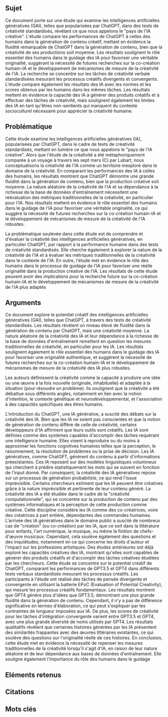 ## Sujet
Ce document porte sur une étude qui examine les intelligences artificielles génératives (GAI), telles que popularisées par ChatGPT, dans des tests de créativité standardisés, révélant ce que nous appelons le "pays de l'IA créative". L'étude compare les performances de ChatGPT à celles des humains dans la génération de contenu créatif, mettant en évidence la fluidité remarquable de ChatGPT dans la génération de contenu, bien que la créativité de ses productions soit moyenne. Les résultats soulignent le rôle essentiel des humains dans le guidage des IA pour favoriser une véritable originalité, suggérant la nécessité de futures recherches sur la co-création humain-IA et le développement de mécanismes de mesure de la créativité de l'IA. La recherche se concentre sur les tâches de créativité verbale standardisées mesurant les processus créatifs divergents et convergents. L'étude compare également les résultats des IA avec les normes et les scores obtenus par les humains dans les mêmes tâches. Les résultats mettent en évidence la capacité des IA à générer des produits créatifs et à effectuer des tâches de créativité, mais soulignent également les limites des IA en tant qu'êtres non-sentients qui manquent du contexte socioculturel nécessaire pour apprécier la créativité humaine.
## Problématique
Cette étude examine les intelligences artificielles génératives (IA), popularisées par ChatGPT, dans le cadre de tests de créativité standardisés, mettant en lumière ce que nous appelons le "pays de l'IA créative". Alors que l'étude de la créativité a été métaphoriquement comparée à un voyage à travers les sept mers (C) par Lubart, nous conceptualisons la créativité de l'IA comme un territoire inexploré dans le domaine de la créativité. En comparant les performances des IA à celles des humains, les résultats montrent que ChatGPT démontre une grande fluidité dans la génération de contenu, bien que la production créative soit moyenne. La nature aléatoire de la créativité de l'IA et sa dépendance à la richesse de la base de données d'entraînement nécessitent une réévaluation des métriques traditionnelles de la créativité, en particulier pour l'IA. Nos résultats mettent en évidence le rôle essentiel des humains dans le guidage de l'IA pour favoriser une véritable originalité, ce qui suggère la nécessité de futures recherches sur la co-création humain-IA et le développement de mécanismes de mesure de la créativité de l'IA robustes.

La problématique soulevée dans cette étude est de comprendre et d'évaluer la créativité des intelligences artificielles génératives, en particulier ChatGPT, par rapport à la performance humaine dans des tests de créativité standardisés. Elle cherche également à explorer la nature de la créativité de l'IA et à évaluer les métriques traditionnelles de la créativité dans le contexte de l'IA. En outre, l'étude met en évidence le rôle des humains dans le processus de guidage de l'IA pour favoriser une réelle originalité dans la production créative de l'IA. Les résultats de cette étude peuvent avoir des implications pour la recherche future sur la co-création humain-IA et le développement de mécanismes de mesure de la créativité de l'IA plus adaptés
## Arguments
Ce document explore le potentiel créatif des intelligences artificielles génératives (GAI), telles que ChatGPT, à travers des tests de créativité standardisés. Les résultats révèlent un niveau élevé de fluidité dans la génération de contenu par ChatGPT, mais une créativité moyenne. La nature aléatoire de la créativité des IA et leur dépendance à la richesse de la base de données d'entraînement remettent en question les mesures traditionnelles de créativité, en particulier pour les IA. Les résultats soulignent également le rôle essentiel des humains dans le guidage des IA pour favoriser une originalité authentique, et suggèrent la nécessité de futures recherches sur la co-création humain-IA et le développement de mécanismes de mesure de la créativité des IA plus robustes. 

Les auteurs définissent la créativité comme la capacité à produire une idée ou une œuvre à la fois nouvelle (originale, inhabituelle) et adaptée à la situation (pour résoudre un problème). Ils soulignent que la créativité a été débattue sous différents angles, notamment en lien avec la notion d'intention, le contexte génétique et neurodéveloppemental, et l'association à des capacités spécifiques des êtres humains. 

L'introduction du ChatGPT, une IA générative, a suscité des débats sur la créativité des IA. Bien que les IA ne soient pas conscientes et que la notion de génération de contenu diffère de celle de créativité, certains développeurs d'IA affirment que leurs outils sont créatifs. Les IA sont définies comme des systèmes capables d'accomplir des tâches requérant une intelligence humaine. Elles visent à reproduire ou du moins à approximer les fonctions cognitives humaines telles que la perception, le raisonnement, la résolution de problèmes ou la prise de décision. Les IA génératives, comme ChatGPT, génèrent du contenu à partir d'informations préexistantes. Ces IA reposent sur des modèles linguistiques volumineux qui cherchent à prédire statistiquement les mots qui se suivent en fonction de l'input donné. Par conséquent, la créativité des IA génératives repose sur un processus de génération probabiliste, ce qui rend l'issue imprévisible. Certains chercheurs estiment que les IA peuvent être créatives grâce à la nature imprévisible et pertinente de leur contenu généré. La créativité des IA a été étudiée dans le cadre de la "créativité computationnelle", qui se concentre sur la production de contenu par des systèmes informatiques et la perception de cette production comme créative. Cette discipline considère les IA comme des co-créatrices, voire des créatrices à part entière, dépendantes des commandes humaines. L'arrivée des IA génératives dans le domaine public a suscité de nombreux cas de "création" (ou co-création) par les IA, que ce soit dans la littérature pour enfants, l'art numérique, la musique, ou même la finition de chefs-d'œuvre musicaux. Cependant, cela soulève également des questions et des inquiétudes, notamment en ce qui concerne les droits d'auteur et l'impact sur les professions artistiques. Des études antérieures ont déjà exploré les capacités créatives des IA, montrant qu'elles sont capables de générer des produits créatifs et d'accomplir des tâches créatives étudiées par les chercheurs. Cette étude se concentre sur le potentiel créatif de ChatGPT, comparant les performances de GPT3.5 et GPT4 dans différents tests verbaux standardisés mesurant les processus créatifs. Les participants à l'étude ont réalisé des tâches de pensée divergente et convergente en utilisant la batterie EPoC (Evaluation of Potential Creativity), qui mesure les processus créatifs fondamentaux. Les résultats montrent que GPT4 génère plus d'idées que GPT3.5, démontrant une plus grande fluidité dans la génération de contenu. Cependant, il n'y a pas de différence significative en termes d'élaboration, ce qui peut s'expliquer par les contraintes de longueur imposées aux IA. De plus, les scores de créativité pour les tâches d'intégration convergente varient entre GPT3.5 et GPT4, avec une plus grande diversité de noms utilisés par GPT4. Les résultats qualitatifs révèlent que certaines histoires générées par les IA présentent des similarités frappantes avec des œuvres littéraires existantes, ce qui soulève des questions sur l'originalité réelle de ces histoires. En conclusion, cette étude met en évidence la nécessité de repenser les mesures traditionnelles de la créativité lorsqu'il s'agit d'IA, en raison de leur nature aléatoire et de leur dépendance aux bases de données d'entraînement. Elle souligne également l'importance du rôle des humains dans le guidage

## Eléments retenus 

## Citations

## Mots clés